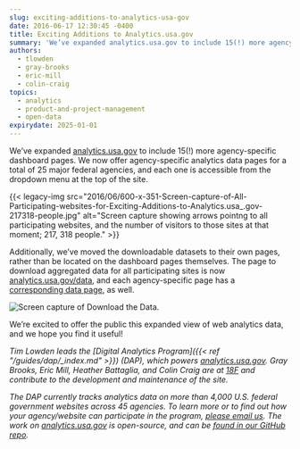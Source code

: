 ```yaml
---
slug: exciting-additions-to-analytics-usa-gov
date: 2016-06-17 12:30:45 -0400
title: Exciting Additions to Analytics.usa.gov
summary: 'We’ve expanded analytics.usa.gov to include 15(!) more agency-specific dashboard pages. We now offer agency-specific analytics data pages for a total of 25 major federal agencies, and each one is accessible from the dropdown menu at the top of the site.'
authors:
  - tlowden
  - gray-brooks
  - eric-mill
  - colin-craig
topics:
  - analytics
  - product-and-project-management
  - open-data
expirydate: 2025-01-01
---
```


We’ve expanded <a href="https://analytics.usa.gov/">analytics.usa.gov</a> to include 15(!) more agency-specific dashboard pages. We now offer agency-specific analytics data pages for a total of 25 major federal agencies, and each one is accessible from the dropdown menu at the top of the site.

{{< legacy-img src="2016/06/600-x-351-Screen-capture-of-All-Participating-websites-for-Exciting-Additions-to-Analytics.usa_.gov-217318-people.jpg" alt="Screen capture showing arrows pointng to all participating websites, and the number of visitors to those sites at that moment; 217, 318 people." >}}

Additionally, we’ve moved the downloadable datasets to their own pages, rather than be located on the dashboard pages themselves. The page to download aggregated data for all participating sites is now <a href="https://analytics.usa.gov/data" target="_blank">analytics.usa.gov/data</a>, and each agency-specific page has a <a href="https://analytics.usa.gov/justice/data/" target="_blank">corresponding data page</a>, as well.

<img src="https://18f.gsa.gov/assets/blog/dap/analytics-downloads-2016.png" alt="Screen capture of Download the Data.">

We’re excited to offer the public this expanded view of web analytics data, and we hope you find it useful!

*Tim Lowden leads the [Digital Analytics Program]({{< ref "/guides/dap/_index.md" >}}) (DAP), which powers <a href="https://analytics.usa.gov">analytics.usa.gov</a>. Gray Brooks, Eric Mill, Heather Battaglia, and Colin Craig are at <a href="https://18f.gsa.gov/">18F</a> and contribute to the development and maintenance of the site.*

*The DAP currently tracks analytics data on more than 4,000 U.S. federal government websites across 45 agencies. To learn more or to find out how your agency/website can participate in the program, [please email us](mailto:dap@support.digitalgov.gov). The work on <a href="https://analytics.usa.gov">analytics.usa.gov</a> is open-source, and can be <a href="https://github.com/18F/analytics.usa.gov">found in our GitHub repo</a>.*

